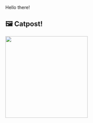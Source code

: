Hello there!



## 🖼️ Catpost!

<sub>
    <img src="https://cdn2.thecatapi.com/images/MTYwNjU5OA.jpg" height="256">
</sub>

